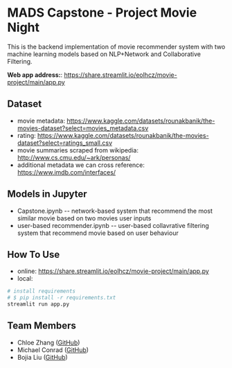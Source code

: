 # MADS Capstone - Project Movie Night

This is the backend implementation of movie recommender system with two machine learning models based on NLP+Network and Collaborative Filtering.

**Web app address:**: https://share.streamlit.io/eolhcz/movie-project/main/app.py 

## Dataset

- movie metadata: https://www.kaggle.com/datasets/rounakbanik/the-movies-dataset?select=movies_metadata.csv
- rating: https://www.kaggle.com/datasets/rounakbanik/the-movies-dataset?select=ratings_small.csv
- movie summaries scraped from wikipedia: http://www.cs.cmu.edu/~ark/personas/
- additional metadata we can cross reference: https://www.imdb.com/interfaces/

## Models in Jupyter
- Capstone.ipynb -- network-based system that recommend the most similar movie based on two movies user inputs
- user-based recommender.ipynb -- user-based collavrative filtering system that recommend movie based on user behaviour 


## How To Use
- online: https://share.streamlit.io/eolhcz/movie-project/main/app.py 
- local:
```bash
# install requirements
# $ pip install -r requirements.txt
streamlit run app.py
```

## Team Members
- Chloe Zhang ([GitHub](https://github.com/eolhcz))
- Michael Conrad ([GitHub](https://github.com/conradma))
- Bojia Liu ([GitHub](https://github.com/bojialiu))
